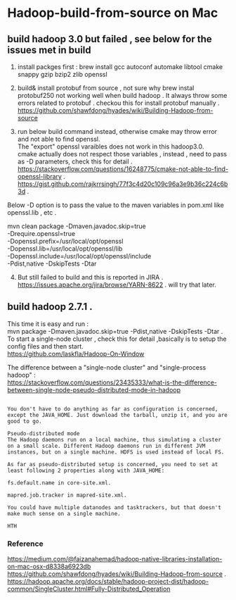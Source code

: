 # Hadoop-build-from-source on Mac

## build hadoop 3.0 but failed , see below for the issues met in build 
1. install packges first :
brew install gcc autoconf automake libtool cmake snappy gzip bzip2  zlib openssl

2. build& install protobuf from source , not sure why brew instal protobuf250 not working well when build hadoop . 
It always throw some errors related to protobuf .
checkou this for install protobuf manually . 
https://github.com/shawfdong/hyades/wiki/Building-Hadoop-from-source

3. run below build command instead, otherwise cmake may throw error and not able to find openssl.  
The "export" openssl varaibles does not work in this hadoop3.0.  
cmake actually does not respect those variables , instead , need to pass as -D parameters, check this for 
detail .  
https://stackoverflow.com/questions/16248775/cmake-not-able-to-find-openssl-library . 
https://gist.github.com/rajkrrsingh/77f3c4d20c109c96a3e9b36c224c6b3d . 

 Below -D option is to pass the value to the maven variables in pom.xml like openssl.lib , etc  .
 
   mvn clean package -Dmaven.javadoc.skip=true  \
 -Drequire.openssl=true \
 -Dopenssl.prefix=/usr/local/opt/openssl \
 -Dopenssl.lib=/usr/local/opt/openssl/lib \
 -Dopenssl.include=/usr/local/opt/openssl/include \
 -Pdist,native -DskipTests -Dtar 

4.  But still failed to build and this is reported in JIRA .  
    https://issues.apache.org/jira/browse/YARN-8622 . 
    will try that later.

## build hadoop 2.7.1 . 
This time it is easy and run :  
 mvn package -Dmaven.javadoc.skip=true -Pdist,native -DskipTests -Dtar . 
 To start a single-node cluster , check this for detail ,basically is to setup the config files and then start.  
 https://github.com/laskfla/Hadoop-On-Window
 
 The difference between a "single-node cluster" and "single-process hadoop" :  
 https://stackoverflow.com/questions/23435333/what-is-the-difference-between-single-node-pseudo-distributed-mode-in-hadoop
 
``` By default, Hadoop is configured to run in a non-distributed or standalone mode, as a single Java process. There are no daemons running and everything runs in a single JVM instance. HDFS is not used.

You don't have to do anything as far as configuration is concerned, except the JAVA_HOME. Just download the tarball, unzip it, and you are good to go.

Pseudo-distributed mode
The Hadoop daemons run on a local machine, thus simulating a cluster on a small scale. Different Hadoop daemons run in different JVM instances, but on a single machine. HDFS is used instead of local FS.

As far as pseudo-distributed setup is concerned, you need to set at least following 2 properties along with JAVA_HOME:

fs.default.name in core-site.xml.

mapred.job.tracker in mapred-site.xml.

You could have multiple datanodes and tasktrackers, but that doesn't make much sense on a single machine.

HTH 
```
 




### Reference
https://medium.com/@faizanahemad/hadoop-native-libraries-installation-on-mac-osx-d8338a6923db  
https://github.com/shawfdong/hyades/wiki/Building-Hadoop-from-source . 
https://hadoop.apache.org/docs/stable/hadoop-project-dist/hadoop-common/SingleCluster.html#Fully-Distributed_Operation




